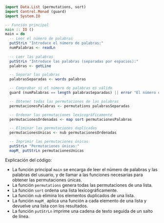 ```haskell
import Data.List (permutations, sort)
import Control.Monad (guard)
import System.IO

-- Función principal
main :: IO ()
main = do
  -- Leer el número de palabras
  putStrLn "Introduce el número de palabras:"
  numPalabras <- readLn
  
  -- Leer las palabras
  putStrLn "Introduce las palabras (separadas por espacios):"
  palabras <- getLine

  -- Separar las palabras
  palabrasSeparadas <- words palabras

  -- Comprobar si el número de palabras es válido
  guard (numPalabras == length palabrasSeparadas) || error "El número de palabras introducido no coincide con el número de palabras proporcionadas."

  -- Obtener todas las permutaciones de las palabras
  permutacionesPalabras <- permutations palabrasSeparadas

  -- Ordenar las permutaciones lexicográficamente
  permutacionesOrdenadas <- map sort permutacionesPalabras

  -- Eliminar las permutaciones duplicadas
  permutacionesUnicas <- nub permutacionesOrdenadas

  -- Imprimir las permutaciones únicas
  putStrLn "Permutaciones únicas:"
  mapM_ putStrLn permutacionesUnicas
```

Explicación del código:

* La función principal `main` se encarga de leer el número de palabras y las palabras del usuario, y de llamar a las funciones necesarias para obtener las permutaciones únicas.
* La función `permutations` genera todas las permutaciones de una lista.
* La función `sort` ordena una lista lexicográficamente.
* La función `nub` elimina los elementos duplicados de una lista.
* La función `mapM_` aplica una función a cada elemento de una lista y devuelve una lista con los resultados.
* La función `putStrLn` imprime una cadena de texto seguida de un salto de línea.